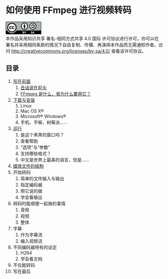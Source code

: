 # 如何使用 FFmpeg 进行视频转码

![CC-BY-SA](image/by-sa.png)  
本作品采用知识共享 署名-相同方式共享 4.0 国际 许可协议进行许可，你可以在署名并采用相同条款的情况下自由复制、传播、再演绎本作品而无需通知作者。访问 <http://creativecommons.org/licenses/by-sa/4.0/> 查看该许可协议。

## 目录
1.	[写在前面](01-write-in-front.md)
	1.	[丑话说在前头](01-write-in-front.md#丑话说在前头)
	2.	[FFmpeg 是什么，我为什么要用它？](01-write-in-front.md#ffmpeg-是什么我为什么要用它)
2.	[下载与安装](02-download-and-install.md)
	1.	Linux
	2.	Mac OS X&reg;
	3.	Microsoft&reg; Windows&reg;
	4.	手机、平板、树莓派……
3.	[运行](03-execute.md)
	1.	是这个黑黑的窗口吗？
	2.	查看帮助
	3.	“选项”与“参数”
	4.	支持哪些格式？
	5.	中文是世界上最美的语言，但是……
4.	[媒体文件的结构](04-media-file-structure.md)
5.	开始转码
	1.	简单的文件输入与输出
	2.	指定编码器
	3.	照它说的做
	4.	学会看输出
6.	转码时能顺便一起做的事情
	1.	音频
	2.	视频
	3.	整体
7.	字幕
	1.	作为字幕流
	2.	编入视频流
8.	不同编码器特有的设定
	1.	H264
	2.	学会看文档
9.	不仅能转码
10.	写在最后
